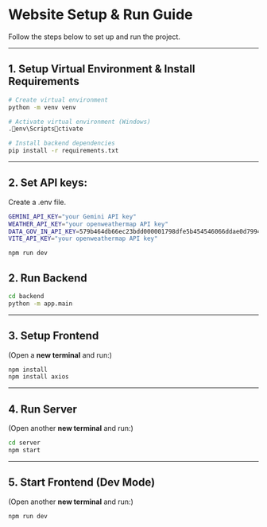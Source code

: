 # Website Setup & Run Guide

Follow the steps below to set up and run the project.

---

## 1. Setup Virtual Environment & Install Requirements

```bash
# Create virtual environment
python -m venv venv

# Activate virtual environment (Windows)
.env\Scriptsctivate

# Install backend dependencies
pip install -r requirements.txt
```

---
## 2. Set API keys:

Create a .env file.

```bash
GEMINI_API_KEY="your Gemini API key"
WEATHER_API_KEY="your openweathermap API key"
DATA_GOV_IN_API_KEY=579b464db66ec23bdd000001798dfe5b454546066ddae0d79944e04d  # this is a publically key
VITE_API_KEY="your openweathermap API key"
```


```bash
npm run dev
```

## 2. Run Backend

```bash
cd backend
python -m app.main
```

---

## 3. Setup Frontend

(Open a **new terminal** and run:)

```bash
npm install
npm install axios
```

---

## 4. Run Server

(Open another **new terminal** and run:)

```bash
cd server
npm start
```

---

## 5. Start Frontend (Dev Mode)

(Open another **new terminal** and run:)

```bash
npm run dev
```
